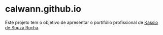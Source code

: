 # calwann.github.io
Este projeto tem o objetivo de apresentar o portifólio profissional de [Kassio de Souza Rocha](https://kassiosouzarocha.github.io/).
